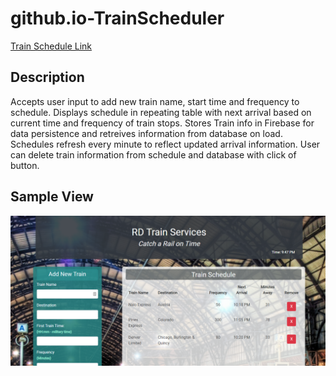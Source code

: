 # github.io-TrainScheduler


[Train Schedule Link](https://rebecalvarez.github.io/github.io-TrainScheduler/ "Train-Schedule Link")

## Description
Accepts user input to add new train name, start time and frequency to schedule.  Displays schedule in repeating table with next arrival based on current time and frequency of train stops. Stores Train info in Firebase for data persistence and retreives information from database on load. Schedules refresh every minute to reflect updated arrival information. User can delete train information from schedule and database with click of button.

## Sample View

![Train Schedule App Screenshot](/assets/images/screenshot.png/)
